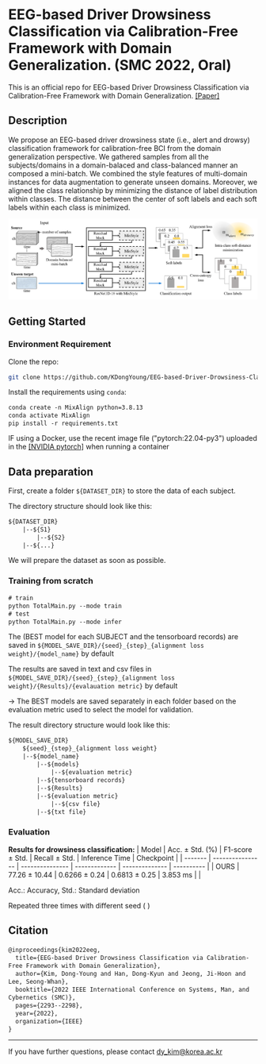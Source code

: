 # EEG-based Driver Drowsiness Classification via Calibration-Free Framework with Domain Generalization. (SMC 2022, Oral)

This is an official repo for EEG-based Driver Drowsiness Classification via Calibration-Free Framework with Domain Generalization. [\[Paper\]](https://ieeexplore.ieee.org/abstract/document/9945216)

## Description

We propose an EEG-based driver drowsiness state (i.e., alert and drowsy) classification framework for calibration-free BCI from the domain generalization perspective. We gathered samples from  all the subjects/domains in a domain-balaced and class-balanced manner an composed a mini-batch. We combined the style features of multi-domain instances for data augmentation to generate unseen domains. Moreover, we aligned the class relationship by minimizing the distance of label distribution within classes. The distance between the center of soft labels and each soft labels within each class is minimized.

![](docs/overview.png)

## Getting Started

### Environment Requirement

Clone the repo:

```bash
git clone https://github.com/KDongYoung/EEG-based-Driver-Drowsiness-Classification-with-Domain-Generalization.git
```

Install the requirements using `conda`:

```terminal
conda create -n MixAlign python=3.8.13
conda activate MixAlign
pip install -r requirements.txt
```

IF using a Docker, use the recent image file ("pytorch:22.04-py3") uploaded in the [\[NVIDIA pytorch\]](https://catalog.ngc.nvidia.com/orgs/nvidia/containers/pytorch) when running a container


## Data preparation

First, create a folder `${DATASET_DIR}` to store the data of each subject.

The directory structure should look like this:

```
${DATASET_DIR}
	|--${S1}
        |--${S2}
	|--${...}
```

We will prepare the dataset as soon as possible.

### Training from scratch

```shell script
# train
python TotalMain.py --mode train
# test
python TotalMain.py --mode infer
```

The (BEST model for each SUBJECT and the tensorboard records) are saved in `${MODEL_SAVE_DIR}/{seed}_{step}_{alignment loss weight}/{model_name}` by default

The results are saved in text and csv files in `${MODEL_SAVE_DIR}/{seed}_{step}_{alignment loss weight}/{Results}/{evalauation metric}` by default

-> The BEST models are saved separately in each folder based on the evaluation metric used to select the model for validation.

The result directory structure would look like this:

```
${MODEL_SAVE_DIR}
    ${seed}_{step}_{alignment loss weight}
	|--${model_name}
	    |--${models}
	    	|--${evaluation metric}
	    |--${tensorboard records}
        |--${Results}
	    |--${evaluation metric}
	    	|--${csv file}
		|--${txt file}
```

### Evaluation

**Results for drowsiness classification:**
| Model   | Acc. ± Std. (%)  | F1-score ± Std. | Recall ± Std. | Inference Time | Checkpoint |
| ------- | ---------------- | --------------- | ------------- | -------------- | ---------- |
| OURS    | 77.26 ± 10.44    | 0.6266 ± 0.24   | 0.6813 ± 0.25 | 3.853 ms       |  |

Acc.:  Accuracy,  Std.:  Standard  deviation

Repeated three times with different seed ( )


## Citation

```
@inproceedings{kim2022eeg,
  title={EEG-based Driver Drowsiness Classification via Calibration-Free Framework with Domain Generalization},
  author={Kim, Dong-Young and Han, Dong-Kyun and Jeong, Ji-Hoon and Lee, Seong-Whan},
  booktitle={2022 IEEE International Conference on Systems, Man, and Cybernetics (SMC)},
  pages={2293--2298},
  year={2022},
  organization={IEEE}
}
```

--------------

If you have further questions, please contact dy_kim@korea.ac.kr
